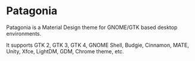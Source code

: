 # Patagonia
Patagonia is a Material Design theme for GNOME/GTK based desktop environments.

It supports GTK 2, GTK 3, GTK 4, GNOME Shell, Budgie, Cinnamon, MATE, Unity, Xfce, LightDM, GDM, Chrome theme, etc.
